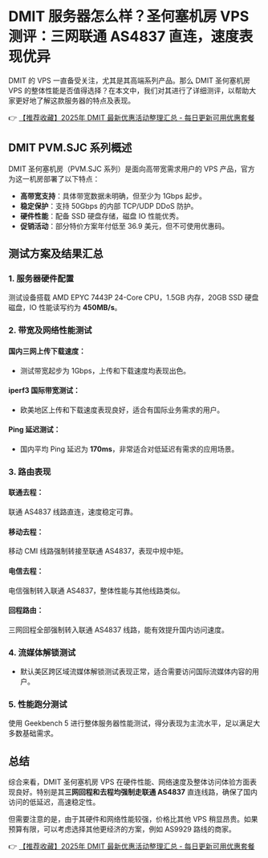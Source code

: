 # DMIT 服务器怎么样？圣何塞机房 VPS 测评：三网联通 AS4837 直连，速度表现优异

DMIT 的 VPS 一直备受关注，尤其是其高端系列产品。那么 DMIT 圣何塞机房 VPS 的整体性能是否值得选择？在本文中，我们对其进行了详细测评，以帮助大家更好地了解这款服务器的特点及表现。

👉 [【推荐收藏】2025年 DMIT 最新优惠活动整理汇总 - 每日更新可用优惠套餐](https://bit.ly/dmit_coupon)

## DMIT PVM.SJC 系列概述

DMIT 圣何塞机房（PVM.SJC 系列）是面向高带宽需求用户的 VPS 产品，官方为这一机房部署了以下特点：
- **高带宽支持**：具体带宽数据未明确，但至少为 1Gbps 起步。
- **稳定保护**：支持 50Gbps 的内部 TCP/UDP DDoS 防护。
- **硬件性能**：配备 SSD 硬盘存储，磁盘 IO 性能优秀。
- **促销活动**：部分特价方案年付低至 36.9 美元，但不可使用优惠码。

## 测试方案及结果汇总

### 1. 服务器硬件配置
测试设备搭载 AMD EPYC 7443P 24-Core CPU，1.5GB 内存，20GB SSD 硬盘磁盘，IO 性能读写约为 **450MB/s**。

### 2. 带宽及网络性能测试

#### 国内三网上传下载速度：
- 测试带宽起步为 1Gbps，上传和下载速度均表现出色。

#### iperf3 国际带宽测试：
- 欧美地区上传和下载速度表现良好，适合有国际业务需求的用户。

#### Ping 延迟测试：
- 国内平均 Ping 延迟为 **170ms**，非常适合对低延迟有需求的应用场景。

### 3. 路由表现

#### 联通去程：
联通 AS4837 线路直连，速度稳定可靠。

#### 移动去程：
移动 CMI 线路强制转接至联通 AS4837，表现中规中矩。

#### 电信去程：
电信强制转入联通 AS4837，整体性能与其他线路类似。

#### 回程路由：
三网回程全部强制转入联通 AS4837 线路，能有效提升国内访问速度。

### 4. 流媒体解锁测试
- 默认美区跨区域流媒体解锁测试表现正常，适合需要访问国际流媒体内容的用户。

### 5. 性能跑分测试
使用 Geekbench 5 进行整体服务器性能测试，得分表现为主流水平，足以满足大多数基础需求。

## 总结

综合来看，DMIT 圣何塞机房 VPS 在硬件性能、网络速度及整体访问体验方面表现良好。特别是其**三网回程和去程均强制走联通 AS4837** 直连线路，确保了国内访问的低延迟，高速稳定性。

但需要注意的是，由于其硬件和网络性能较强，价格比其他 VPS 稍显昂贵。如果预算有限，可以考虑选择其他更经济的方案，例如 AS9929 路线的商家。

👉 [【推荐收藏】2025年 DMIT 最新优惠活动整理汇总 - 每日更新可用优惠套餐](https://bit.ly/dmit_coupon)